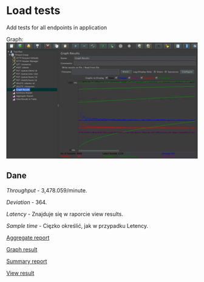 # Load tests

Add tests for all endpoints in application

Graph:
![Graph result](https://github.com/pdyplomowa/group-project/blob/master/Tests/GraphResult.png "Graph result")

## Dane

*Throughput* -  3,478.059/minute.

*Deviation* - 364.

*Latency* - Znajduje się w raporcie view results.

*Sample time* - Cięzko określić, jak w przypadku Letency.


[Aggregate report](https://https://github.com/pdyplomowa/group-project/tree/master/Tests/AggregateReport.csv)

[Graph result](https://github.com/pdyplomowa/group-project/blob/master/Tests/GraphResult.png)

[Summary report](https://https://github.com/pdyplomowa/group-project/tree/master/Tests/SummaryRaport.csv)

[View result](https://https://github.com/pdyplomowa/group-project/tree/master/Tests/ViewResultInTable.csv)
